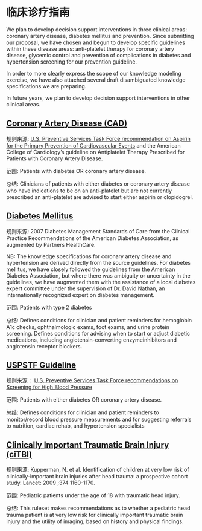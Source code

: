 # 临床诊疗指南

We plan to develop decision support interventions in three clinical areas: coronary artery disease, diabetes mellitus and prevention. Since submitting our proposal, we have chosen and begun to develop specific guidelines within these disease areas: anti-platelet therapy for coronary artery disease, glycemic control and prevention of complications in diabetes and hypertension screening for our prevention guideline.

 In order to more clearly express the scope of our knowledge modeling exercise, we have also attached several draft disambiguated knowledge specifications we are preparing.



In future years, we plan to develop decision support interventions in other
clinical areas.



## [Coronary Artery Disease (CAD)](#none "Coronary Artery Disease")
规则来源:
 [U.S. Preventive Services Task Force recommendation on Aspirin for the Primary Prevention of Cardiovascular Events](http://www.uspreventiveservicestaskforce.org/uspstf/uspsasmi.htm) and the American College of Cardiology’s guideline on Antiplatelet Therapy Prescribed for Patients with Coronary Artery Disease.

范围: Patients with diabetes OR coronary artery disease.

总结: Clinicians of patients with either diabetes or coronary artery disease who have indications to be on an anti-platelet but are not currently prescribed an anti-platelet are advised to start either aspirin or clopidogrel.


## [Diabetes Mellitus](#none "Diabetes onclick=")

规则来源:
 2007 Diabetes Management Standards of Care from the Clinical Practice Recommendations of the American Diabetes Association, as augmented by Partners HealthCare.

NB: The knowledge specifications for coronary artery disease and hypertension are derived directly from the source guidelines.  For diabetes mellitus, we have closely followed the guidelines from the American Diabetes Association, but where there was ambiguity or uncertainty in the guidelines, we have augmented them with the assistance of a local diabetes expert committee under the supervision of Dr. David Nathan, an internationally recognized expert on diabetes management.

范围: Patients with type 2 diabetes

总结: Defines conditions for clinician and patient reminders for hemoglobin A1c checks, ophthalmologic exams, foot exams, and urine protein screening.  Defines conditions for advising when to start or adjust diabetic medications, including angiotensin-converting enzymeinhibitors and angiotensin receptor blockers.

## [USPSTF Guideline](#none "USPSTF Guideline")

规则来源：
[ U.S. Preventive Services Task Force recommendations on Screening for High Blood Pressure](http://www.uspreventiveservicestaskforce.org/uspstf/uspshype.htm)

范围: Patients with either diabetes OR coronary artery disease.

总结:  Defines conditions for clinician and patient reminders to monitor/record blood pressure measurements and for suggesting referrals to nutrition, cardiac rehab, and hypertension specialists


## [Clinically Important Traumatic Brain Injury (ciTBI)](#none "Clinically Important Traumatic Brain Injury (ciTBI)")

规则来源:
 Kupperman, N. et al. Identification of children at very low risk of clinically-important brain injuries after head trauma: a prospective cohort study. Lancet: 2009 ;374 1160-1170.

范围: Pediatric patients under the age of 18 with traumatic head injury.

总结: This ruleset makes recommendations as to whether a pediatric head trauma patient is at very low risk for clinically important traumatic brain injury and the utility of imaging, based on history and physical findings.
